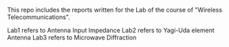 This repo includes the reports written for the Lab of the course of "Wireless Telecommunications".

Lab1 refers to Antenna Input Impedance
Lab2 refers to Yagi-Uda element Antenna
Lab3 refers to Microwave Diffraction
